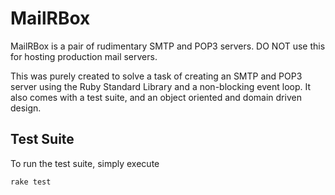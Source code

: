 # MailRBox

MailRBox is a pair of rudimentary SMTP and POP3 servers. DO NOT use this for
hosting production mail servers.

This was purely created to solve a task of creating an SMTP and POP3 server
using the Ruby Standard Library and a non-blocking event loop. It also comes
with a test suite, and an object oriented and domain driven design.

## Test Suite

To run the test suite, simply execute

    rake test
